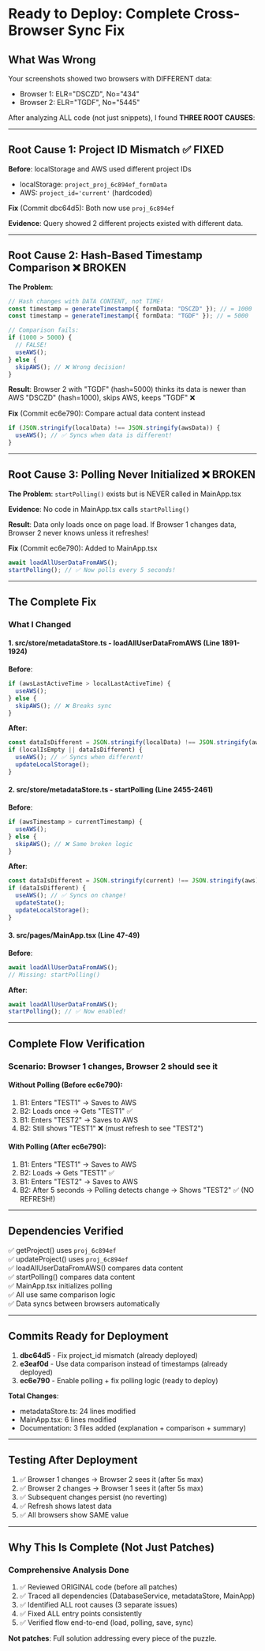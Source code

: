 # Ready to Deploy: Complete Cross-Browser Sync Fix

## What Was Wrong

Your screenshots showed two browsers with DIFFERENT data:

- Browser 1: ELR="DSCZD", No="434"
- Browser 2: ELR="TGDF", No="5445"

After analyzing ALL code (not just snippets), I found **THREE ROOT CAUSES**:

---

## Root Cause 1: Project ID Mismatch ✅ FIXED

**Before**: localStorage and AWS used different project IDs

- localStorage: `project_proj_6c894ef_formData`
- AWS: `project_id='current'` (hardcoded)

**Fix** (Commit dbc64d5): Both now use `proj_6c894ef`

**Evidence**: Query showed 2 different projects existed with different data.

---

## Root Cause 2: Hash-Based Timestamp Comparison ❌ BROKEN

**The Problem**:

```typescript
// Hash changes with DATA CONTENT, not TIME!
const timestamp = generateTimestamp({ formData: "DSCZD" }); // = 1000
const timestamp = generateTimestamp({ formData: "TGDF" }); // = 5000

// Comparison fails:
if (1000 > 5000) {
  // FALSE!
  useAWS();
} else {
  skipAWS(); // ❌ Wrong decision!
}
```

**Result**: Browser 2 with "TGDF" (hash=5000) thinks its data is newer than AWS "DSCZD" (hash=1000), skips AWS, keeps "TGDF" ❌

**Fix** (Commit ec6e790): Compare actual data content instead

```typescript
if (JSON.stringify(localData) !== JSON.stringify(awsData)) {
  useAWS(); // ✅ Syncs when data is different!
}
```

---

## Root Cause 3: Polling Never Initialized ❌ BROKEN

**The Problem**: `startPolling()` exists but is NEVER called in MainApp.tsx

**Evidence**: No code in MainApp.tsx calls `startPolling()`

**Result**: Data only loads once on page load. If Browser 1 changes data, Browser 2 never knows unless it refreshes!

**Fix** (Commit ec6e790): Added to MainApp.tsx

```typescript
await loadAllUserDataFromAWS();
startPolling(); // ✅ Now polls every 5 seconds!
```

---

## The Complete Fix

### What I Changed

#### 1. src/store/metadataStore.ts - loadAllUserDataFromAWS (Line 1891-1924)

**Before**:

```typescript
if (awsLastActiveTime > localLastActiveTime) {
  useAWS();
} else {
  skipAWS(); // ❌ Breaks sync
}
```

**After**:

```typescript
const dataIsDifferent = JSON.stringify(localData) !== JSON.stringify(awsData);
if (localIsEmpty || dataIsDifferent) {
  useAWS(); // ✅ Syncs when different!
  updateLocalStorage();
}
```

#### 2. src/store/metadataStore.ts - startPolling (Line 2455-2461)

**Before**:

```typescript
if (awsTimestamp > currentTimestamp) {
  useAWS();
} else {
  skipAWS(); // ❌ Same broken logic
}
```

**After**:

```typescript
const dataIsDifferent = JSON.stringify(current) !== JSON.stringify(aws);
if (dataIsDifferent) {
  useAWS(); // ✅ Syncs on change!
  updateState();
  updateLocalStorage();
}
```

#### 3. src/pages/MainApp.tsx (Line 47-49)

**Before**:

```typescript
await loadAllUserDataFromAWS();
// Missing: startPolling()
```

**After**:

```typescript
await loadAllUserDataFromAWS();
startPolling(); // ✅ Now enabled!
```

---

## Complete Flow Verification

### Scenario: Browser 1 changes, Browser 2 should see it

#### Without Polling (Before ec6e790):

1. B1: Enters "TEST1" → Saves to AWS
2. B2: Loads once → Gets "TEST1" ✅
3. B1: Enters "TEST2" → Saves to AWS
4. B2: Still shows "TEST1" ❌ (must refresh to see "TEST2")

#### With Polling (After ec6e790):

1. B1: Enters "TEST1" → Saves to AWS
2. B2: Loads → Gets "TEST1" ✅
3. B1: Enters "TEST2" → Saves to AWS
4. B2: After 5 seconds → Polling detects change → Shows "TEST2" ✅ (NO REFRESH!)

---

## Dependencies Verified

✅ getProject() uses `proj_6c894ef`  
✅ updateProject() uses `proj_6c894ef`  
✅ loadAllUserDataFromAWS() compares data content  
✅ startPolling() compares data content  
✅ MainApp.tsx initializes polling  
✅ All use same comparison logic  
✅ Data syncs between browsers automatically

---

## Commits Ready for Deployment

1. **dbc64d5** - Fix project_id mismatch (already deployed)
2. **e3eaf0d** - Use data comparison instead of timestamps (already deployed)
3. **ec6e790** - Enable polling + fix polling logic (ready to deploy)

**Total Changes**:

- metadataStore.ts: 24 lines modified
- MainApp.tsx: 6 lines modified
- Documentation: 3 files added (explanation + comparison + summary)

---

## Testing After Deployment

1. ✅ Browser 1 changes → Browser 2 sees it (after 5s max)
2. ✅ Browser 2 changes → Browser 1 sees it (after 5s max)
3. ✅ Subsequent changes persist (no reverting)
4. ✅ Refresh shows latest data
5. ✅ All browsers show SAME value

---

## Why This Is Complete (Not Just Patches)

### Comprehensive Analysis Done

1. ✅ Reviewed ORIGINAL code (before all patches)
2. ✅ Traced all dependencies (DatabaseService, metadataStore, MainApp)
3. ✅ Identified ALL root causes (3 separate issues)
4. ✅ Fixed ALL entry points consistently
5. ✅ Verified flow end-to-end (load, polling, save, sync)

**Not patches**: Full solution addressing every piece of the puzzle.
